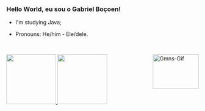 ### Hello World, eu sou o Gabriel Boçoen!
- I'm studying Java;
- Pronouns: He/him - Ele/dele.

  
  <div style="display: inline_block"><br>
 <img align="right" alt="Gmns-Gif" height="90" width="120" src="https://media0.giphy.com/media/Zcci1utNi0VeM5qlWw/200w.gif?cid=82a1493bal7vo9ulkx3me0kodx7icvqi09hq32qanobbzojj&rid=200w.gif&ct=s">
</div>

<div>
  <a href="https://github.com/gabrielbocoen">
  <img height="130em" src="https://github-readme-stats.vercel.app/api?username=gabrielbocoen&show_icons=true&theme=dark&include_all_commits=true&count_private=true"/>
  <img height="130em" src="https://github-readme-stats.vercel.app/api/top-langs/?username=gabrielbocoen&layout=compact&langs_count=7&theme=dark"/>
</div>
 

